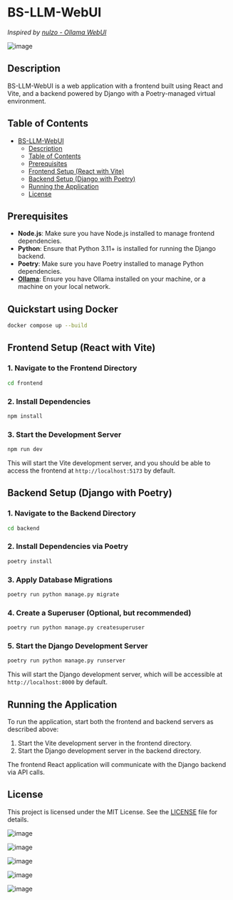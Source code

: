 # BS-LLM-WebUI

_Inspired by [nulzo - Ollama WebUI](https://github.com/nulzo/Ollama-WebUI)_

![image](https://github.com/user-attachments/assets/4d5b996d-2053-4aa3-8f1a-74d8d0aa38cd)

## Description

BS-LLM-WebUI is a web application with a frontend built using React and Vite, and a backend powered by Django with a Poetry-managed virtual environment.

## Table of Contents

- [BS-LLM-WebUI](#bs-llm-webui)
  - [Description](#description)
  - [Table of Contents](#table-of-contents)
  - [Prerequisites](#prerequisites)
  - [Frontend Setup (React with Vite)](#frontend-setup-react-with-vite)
  - [Backend Setup (Django with Poetry)](#backend-setup-django-with-poetry)
  - [Running the Application](#running-the-application)
  - [License](#license)

## Prerequisites

- **Node.js**: Make sure you have Node.js installed to manage frontend dependencies.
- **Python**: Ensure that Python 3.11+ is installed for running the Django backend.
- **Poetry**: Make sure you have Poetry installed to manage Python dependencies.
- **[Ollama](https://ollama.com/)**: Ensure you have Ollama installed on your machine, or a machine on your local network.

## Quickstart using Docker

```sh
docker compose up --build
```

## Frontend Setup (React with Vite)

### 1. Navigate to the Frontend Directory

```sh
cd frontend
```

### 2. Install Dependencies

```sh
npm install
```

### 3. Start the Development Server

```sh
npm run dev
```

This will start the Vite development server, and you should be able to access the frontend at `http://localhost:5173` by default.

## Backend Setup (Django with Poetry)

### 1. Navigate to the Backend Directory

```sh
cd backend
```

### 2. Install Dependencies via Poetry

```sh
poetry install
```

### 3. Apply Database Migrations

```sh
poetry run python manage.py migrate
```

### 4. Create a Superuser (Optional, but recommended)

```sh
poetry run python manage.py createsuperuser
```

### 5. Start the Django Development Server

```sh
poetry run python manage.py runserver
```

This will start the Django development server, which will be accessible at `http://localhost:8000` by default.

## Running the Application

To run the application, start both the frontend and backend servers as described above:

1. Start the Vite development server in the frontend directory.
2. Start the Django development server in the backend directory.

The frontend React application will communicate with the Django backend via API calls.

## License

This project is licensed under the MIT License. See the [LICENSE](LICENSE) file for details.


![image](https://github.com/user-attachments/assets/68c50af3-77a6-41ce-a389-af6cbd8f97d3)

![image](https://github.com/user-attachments/assets/18aa8bca-23d5-4899-8356-8b9060547914)

![image](https://github.com/user-attachments/assets/f74ad883-3a17-4294-bf46-9d86a52549e7)

![image](https://github.com/user-attachments/assets/e3e987e6-4b18-4580-b809-05635a6bdbb2)

![image](https://github.com/user-attachments/assets/e4253f96-827a-4c34-be9e-7887083f8b7a)

